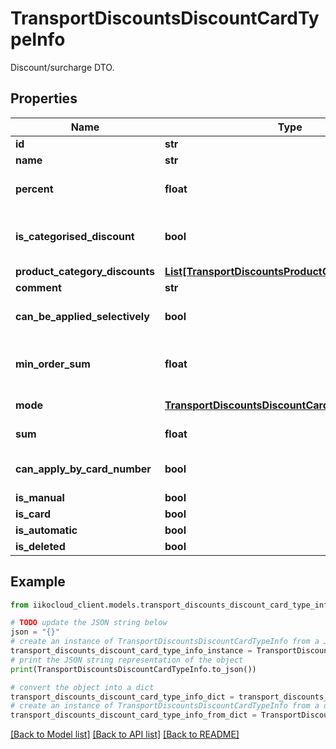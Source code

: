# TransportDiscountsDiscountCardTypeInfo

Discount/surcharge DTO.

## Properties

Name | Type | Description | Notes
------------ | ------------- | ------------- | -------------
**id** | **str** | Discount ID in RMS. | 
**name** | **str** | Discount name. | 
**percent** | **float** | Total discount rate.  &gt; Ignored if \&quot;isCategorisedDiscount\&quot; specified. | 
**is_categorised_discount** | **bool** | Whether it is category discount or not.  &gt; If true, \&quot;productCategoryDiscounts\&quot; discounts will apply. | 
**product_category_discounts** | [**List[TransportDiscountsProductCategoryDiscount]**](TransportDiscountsProductCategoryDiscount.md) | Category discount. | 
**comment** | **str** | Comment. | [optional] 
**can_be_applied_selectively** | **bool** | Whether discount allows for selected application to individual items at user&#39;s discretion. | 
**min_order_sum** | **float** | Minimum order amount required for discount application.  If order amount is less than specified threshold, discount does not apply. | [optional] 
**mode** | [**TransportDiscountsDiscountCardMode**](TransportDiscountsDiscountCardMode.md) | Discount type.     Can be obtained by &#x60;/api/1/discounts&#x60; operation. | 
**sum** | **float** | Fixed amount.  &gt; Triggers if fixed amount has been specified. | 
**can_apply_by_card_number** | **bool** | Can be applied by card No.  &gt; If true, it&#39;s enough to enter discount card No. (card swiping not required) | 
**is_manual** | **bool** | Created manually. | 
**is_card** | **bool** | Executed by card. | 
**is_automatic** | **bool** | Created automatically. | 
**is_deleted** | **bool** | IsDeleted. | [optional] 

## Example

```python
from iikocloud_client.models.transport_discounts_discount_card_type_info import TransportDiscountsDiscountCardTypeInfo

# TODO update the JSON string below
json = "{}"
# create an instance of TransportDiscountsDiscountCardTypeInfo from a JSON string
transport_discounts_discount_card_type_info_instance = TransportDiscountsDiscountCardTypeInfo.from_json(json)
# print the JSON string representation of the object
print(TransportDiscountsDiscountCardTypeInfo.to_json())

# convert the object into a dict
transport_discounts_discount_card_type_info_dict = transport_discounts_discount_card_type_info_instance.to_dict()
# create an instance of TransportDiscountsDiscountCardTypeInfo from a dict
transport_discounts_discount_card_type_info_from_dict = TransportDiscountsDiscountCardTypeInfo.from_dict(transport_discounts_discount_card_type_info_dict)
```
[[Back to Model list]](../README.md#documentation-for-models) [[Back to API list]](../README.md#documentation-for-api-endpoints) [[Back to README]](../README.md)


